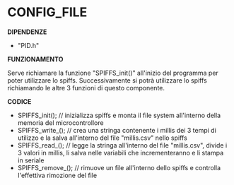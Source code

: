 # CONFIG_FILE

**DIPENDENZE**
- "PID.h"

**FUNZIONAMENTO**

Serve richiamare la funzione "SPIFFS_init()" all'inizio del programma per poter utilizzare lo spiffs. Successivamente si potrà utilizzare lo spiffs richiamando le altre 3 funzioni di questo componente.

**CODICE**
- SPIFFS_init();        //  inizializza spiffs e monta il file system all'interno della memoria del microcontrollore
- SPIFFS_write_();      //  crea una stringa contenente i millis dei 3 tempi di utilizzo e la salva all'interno del file "millis.csv" nello spiffs
- SPIFFS_read_();       //  legge la stringa all'interno del file "millis.csv", divide i 3 valori in millis, li salva nelle variabili che incrementeranno e li stampa in seriale
- SPIFFS_remove_();     //  rimuove un file all'interno dello spiffs e controlla l'effettiva rimozione del file
